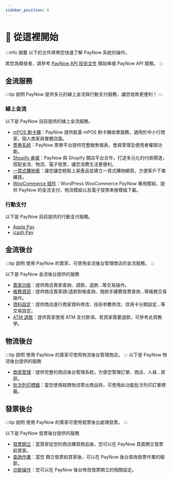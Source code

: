 ```yaml
---
sidebar_position: 0
---
```


# 👋 從這裡開始

:::info 摘要
以下的文件將帶您快速了解 PayNow 系統的操作。

若您為開發者，請參考 [PayNow API 技術文件](../api-reference/README) 開始串接 PayNow API 服務。
:::


## 金流服務

:::tip 說明
PayNow 提供多元的線上金流與行動支付服務，讓您收款更便利！
:::

### 線上金流
以下是 PayNow 目前提供的線上金流服務。
- [mPOS 刷卡機](./payment-service/online-payment/mpos)：PayNow 提供凱基 mPOS 刷卡機收單服務，適用於中小行商家、個人商家與實體店面。
- [票券系統](./payment-service/online-payment/eticket)：PayNow 票劵平台提供完整銷售報表，會員管理及使用者權限功能。
- [Shopify 串接](./payment-service/online-payment/shopify)：PayNow 與 Shopify 開店平台合作，打造多元化的付款閘道，搭配金流、物流、電子發票，讓您消費生活更便利。
- [一頁式購物車](./payment-service/online-payment/landing-page)：讓您讓您輕鬆上架產品並建立一頁式購物網頁，方便客戶下單購買。
- [WooCommerce 插件](https://paynow.yangsheep.art/Documentation)：WordPress WooCommerce PayNow 專用模組，提供 PayNow 的金流支付、物流模組以及電子發票串接模組下載。

### 行動支付
以下是 PayNow 目前提供的行動支付服務。
- [Apple Pay](./payment-service/mobile-payment/apple-pay)
- [icash Pay](./payment-service/mobile-payment/icash-pay)


## 金流後台

:::tip 說明
使用 PayNow 的賣家，可使用金流後台管理商店的金流服務。
:::

以下是 PayNow 金流後台提供的服務
- [賣家功能](./payment-admin/seller)：提供商店賣家查詢、請款、退款...等交易操作。
- [帳務資訊](./payment-admin/finance)：提供商店賣家請/退款對帳查詢、撥款手續費發票查詢...等帳務交易操作。
- [資料設定](./payment-admin/configuration)：提供商店進行商家資料修改、技術參數修改、信用卡分期設定...等交易設定。
- [ATM 退款](./payment-admin/refund)：提供買家使用 ATM 支付款項，若買家需要退款，可參考此頁教學。

## 物流後台

:::tip 說明
使用 PayNow 的賣家可使用物流後台管理商店。
:::
以下是 PayNow 物流後台提供的服務
- [商家管理](./logistics-admin/store-management)：提供完整的商店後台管理系統，方便您管理訂單、商店、人員...資訊。
- [批次列印標籤](./logistics-admin/print-tag)：當您使用超商物流寄出商品時，可使用此功能批次列印訂單標籤。

## 發票後台

:::tip 說明
使用 PayNow 的賣家可使用發票後台處理發票。
:::

以下是 PayNow 發票後台提供的服務
- [發票開立](./invoice-admin/generation)：當買家從您的商店購買商品後，您可以在 PayNow 頁面開立發票給買家。
- [查詢作業](./invoice-admin/inquiry)：當您 開立發票給買家後，可以在 PayNow 後台查詢發票作業的細節。
- [功能操作](./invoice-admin/operation)：您可以在 PayNow 後台修改發票開立的相關設定。